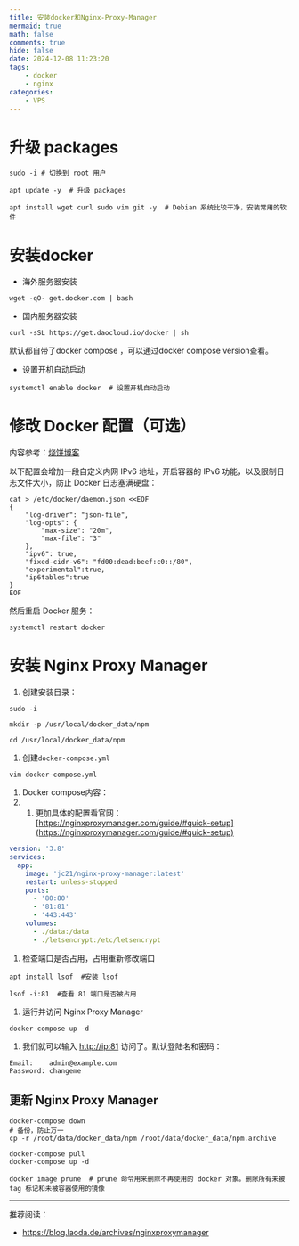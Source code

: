 ```yaml
---
title: 安装docker和Nginx-Proxy-Manager
mermaid: true
math: false
comments: true
hide: false
date: 2024-12-08 11:23:20
tags:
	- docker
	- nginx
categories:
	- VPS
---
```



#   升级 packages

```shell
sudo -i # 切换到 root 用户

apt update -y  # 升级 packages

apt install wget curl sudo vim git -y  # Debian 系统比较干净，安装常用的软件
```

# 安装docker

- 海外服务器安装

```shell
wget -qO- get.docker.com | bash
```

- 国内服务器安装

```shell
curl -sSL https://get.daocloud.io/docker | sh
```

默认都自带了docker compose ，可以通过docker compose version查看。

- 设置开机自动启动

```
systemctl enable docker  # 设置开机自动启动
```

# 修改 Docker 配置（可选）

内容参考：[烧饼博客](https://u.sb/debian-install-docker/)

以下配置会增加一段自定义内网 IPv6 地址，开启容器的 IPv6 功能，以及限制日志文件大小，防止 Docker 日志塞满硬盘：

```shell
cat > /etc/docker/daemon.json <<EOF
{
    "log-driver": "json-file",
    "log-opts": {
        "max-size": "20m",
        "max-file": "3"
    },
    "ipv6": true,
    "fixed-cidr-v6": "fd00:dead:beef:c0::/80",
    "experimental":true,
    "ip6tables":true
}
EOF
```

然后重启 Docker 服务：

```shell
systemctl restart docker
```

# 安装 Nginx Proxy Manager

1. 创建安装目录：

```shell
sudo -i

mkdir -p /usr/local/docker_data/npm

cd /usr/local/docker_data/npm
```

1. 创建`docker-compose.yml`

```shell
vim docker-compose.yml
```

1. Docker compose内容：
2. 1. 更加具体的配置看官网：[https://nginxproxymanager.com/guide/#quick-setup](https://nginxproxymanager.com/guide/#quick-setup)

```yaml
version: '3.8'
services:
  app:
    image: 'jc21/nginx-proxy-manager:latest'
    restart: unless-stopped
    ports:
      - '80:80'
      - '81:81'
      - '443:443'
    volumes:
      - ./data:/data
      - ./letsencrypt:/etc/letsencrypt
```

1. 检查端口是否占用，占用重新修改端口

```shell
apt install lsof  #安装 lsof

lsof -i:81  #查看 81 端口是否被占用
```

1. 运行并访问 Nginx Proxy Manager

```shell
docker-compose up -d
```

1. 我们就可以输入 [http://ip:81](http://ip:81/) 访问了。默认登陆名和密码：

```
Email:    admin@example.com
Password: changeme
```

## 更新 Nginx Proxy Manager

```shell
docker-compose down 
# 备份，防止万一
cp -r /root/data/docker_data/npm /root/data/docker_data/npm.archive 

docker-compose pull
docker-compose up -d  

docker image prune  # prune 命令用来删除不再使用的 docker 对象。删除所有未被 tag 标记和未被容器使用的镜像
```

  

---

  

推荐阅读：

- https://blog.laoda.de/archives/nginxproxymanager
